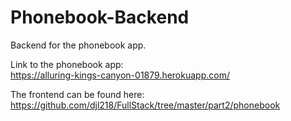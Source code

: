# Phonebook-Backend
Backend for the phonebook app.

Link to the phonebook app:<br>
https://alluring-kings-canyon-01879.herokuapp.com/

The frontend can be found here:<br>
https://github.com/djl218/FullStack/tree/master/part2/phonebook